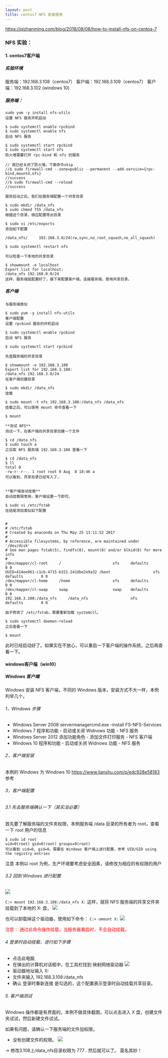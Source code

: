 ```yaml
---
layout: post
title: centos7 NFS 安装使用
---
```



https://qizhanming.com/blog/2018/08/08/how-to-install-nfs-on-centos-7
### NFS 实验：
#### 1. centos7客户端
##### 实验环境
服务端：192.168.3.108（centos7）
客户端：192.168.3.109（centos7）
客户端：192.168.3.102 (windows 10)

##### 服务端：
```
sudo yum -y install nfs-utils
设置 NFS 服务开机启动

$ sudo systemctl enable rpcbind
$ sudo systemctl enable nfs
启动 NFS 服务

$ sudo systemctl start rpcbind
$ sudo systemctl start nfs
防火墙需要打开 rpc-bind 和 nfs 的服务

// 我已经关闭了防火墙。下面命令skip
//$ sudo firewall-cmd --zone=public --permanent --add-service={rpc-bind,mountd,nfs}
//success
//$ sudo firewall-cmd --reload
//success

服务启动之后，我们在服务端配置一个共享目录

$ sudo mkdir /data_nfs
$ sudo chmod 755 /data_nfs
根据这个目录，相应配置导出目录

$ sudo vi /etc/exports
添加如下配置

/data_nfs/     192.168.3.0/24(rw,sync,no_root_squash,no_all_squash)

$ sudo systemctl restart nfs

可以检查一下本地的共享目录

$ showmount -e localhost
Export list for localhost:
/data_nfs 192.168.0.0/24
这样，服务端就配置好了，接下来配置客户端，连接服务端，使用共享目录。
```

##### 客户端
```
与服务端类似

$ sudo yum -y install nfs-utils
客户端配置
设置 rpcbind 服务的开机启动

$ sudo systemctl enable rpcbind
启动 NFS 服务

$ sudo systemctl start rpcbind

先查服务端的共享目录

$ showmount -e 192.168.3.108
Export list for 192.168.3.108:
/data_nfs 192.168.3.0/24
在客户端创建目录

$ sudo mkdir /data_nfs
挂载

$ sudo mount -t nfs 192.168.3.108:/data_nfs /data_nfs
挂载之后，可以使用 mount 命令查看一下

$ mount

**测试 NFS**
测试一下，在客户端向共享目录创建一个文件

$ cd /data_nfs
$ sudo touch a
之后取 NFS 服务端 192.168.3.108 查看一下

$ cd /data_nfs
$ ll
total 0
-rw-r--r--. 1 root root 0 Aug  8 18:46 a
可以看到，共享目录已经写入了。


**客户端自动挂载**
自动挂载很常用，客户端设置一下即可。

$ sudo vi /etc/fstab
在结尾添加类似如下配置


#
# /etc/fstab
# Created by anaconda on Thu May 25 13:11:52 2017
#
# Accessible filesystems, by reference, are maintained under '/dev/disk'
# See man pages fstab(5), findfs(8), mount(8) and/or blkid(8) for more info
#
/dev/mapper/cl-root     /                       xfs     defaults        0 0
UUID=414ee961-c1cb-4715-b321-241dbe2e9a32 /boot                   xfs     defaults        0 0
/dev/mapper/cl-home     /home                   xfs     defaults        0 0
/dev/mapper/cl-swap     swap                    swap    defaults        0 0
192.168.3.108:/data_nfs     /data_nfs                   nfs     defaults        0 0

由于修改了 /etc/fstab，需要重新加载 systemctl。

$ sudo systemctl daemon-reload
之后查看一下

$ mount
```

此时已经启动好了。如果实在不放心，可以重启一下客户端的操作系统，之后再查看一下。


#### windows客户端（win10）
##### Windows 客户端
Windows 安装 NFS 客户端，不同的 Windows 版本，安装方式不大一样，本例列举几个。

###### 1，Windows	步骤
* Windows Server 2008	servermanagercmd.exe -install FS-NFS-Services
* Windows 7	程序和功能 - 启动或关闭 Widnows 功能 - NFS 服务
* Windows Server 2012	添加功能角色 - 添加文件打印服务 - NFS 客户端
* Windows 10	程序和功能 - 启动或关闭 Widnows 功能 - NFS 服务

###### 2，客户端安装
本例的 Windows 为 Windows 10
https://www.jianshu.com/p/edc928e58183 参考
###### 3，客户端配置

###### 3.1 先去服务端确认一下（其实没必要）
首先要了解服务端的文件夹权限，本例服务端 /data 目录的所有者为 root，查看一下 root 用户的信息
```
$ sudo id root
uid=0(root) gid=0(root) groups=0(root)
可以看到 uid=0, gid=0，需要在 Windows 客户端上进行配置，参考 UID/GID using the registry entries
```
注意
本例以 root 为例，生产环境要考虑安全因素，请修改为相应的有权限的用户

###### 3.2 回到 Windows 进行配置

 ![](/images/2020-07-08-10-37-25.png)

`C:> mount 192.168.3.108:/data_nfs X:`
这样，就将 NFS 服务端的共享文件夹挂载到了本地的 X: 盘，
 ![](/images/2020-07-08-10-40-35.png)

也可以卸载掉这个驱动器，使用如下命令：
`C:> umount X:`
 ![](/images/2020-07-08-10-41-06.png)


<font color=red> 注意：
通过此命令操作挂载，当服务器重启时，不会自动挂载。</font>

###### 4 登录时自动挂载，进行如下步骤
* 点击此电脑
* 在弹出的计算机对话框中，在工具栏找到 映射网络驱动器
   ![](/images/2020-07-08-10-41-57.png)
* 驱动器地址输入 X:
* 文件夹输入 192.168.3.108:/data_nfs
* 确认 登录时重新连接 是勾选的，这个配置表示登录时自动挂载共享目录。

###### 5. 客户端测试
Windows 操作都是有界面的，本例不做具体截图，可以点击进入 X 盘，创建文件夹试试，然后新建文件试试。

如果有问题，请确认一下服务端的文件加权限。
+ 没有创建文件的权限。
 ![](/images/2020-07-08-10-43-15.png)

→ 修改3.108上/data_nfs目录权限为 777 . 然后就可以了。
  莫名其妙！

  